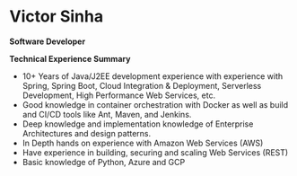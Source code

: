 # Victor Sinha
**Software Developer**


**Technical Experience Summary**
- 10+ Years of Java/J2EE development experience with experience with Spring, Spring Boot, Cloud Integration & Deployment, Serverless Development, High Performance Web Services, etc.
- Good knowledge in container orchestration with Docker as well as build and CI/CD tools like Ant, Maven, and Jenkins.
- Deep knowledge and implementation knowledge of Enterprise Architectures and design patterns.
- In Depth hands on experience with Amazon Web Services (AWS)
- Have experience in building, securing and scaling Web Services (REST) 
- Basic knowledge of Python, Azure and GCP
